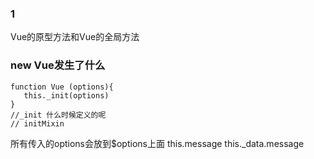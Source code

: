 ### 1
Vue的原型方法和Vue的全局方法

### new Vue发生了什么
```
function Vue (options){
   this._init(options)
}
//_init 什么时候定义的呢  
// initMixin
```
所有传入的options会放到$options上面
this.message
this._data.message